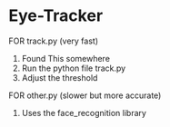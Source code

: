 # Eye-Tracker

FOR track.py (very fast)
1. Found This somewhere
2. Run the python file track.py
3. Adjust the threshold

FOR other.py (slower but more accurate)
1. Uses the face_recognition library


